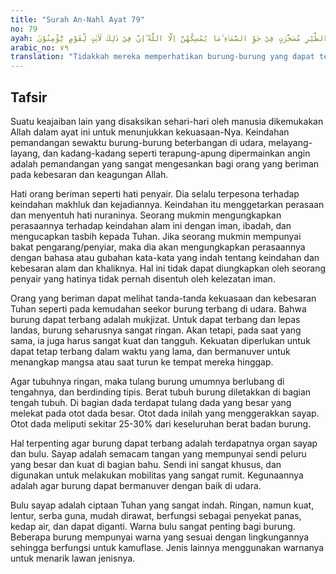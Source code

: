 ```yaml
---
title: "Surah An-Nahl Ayat 79"
no: 79
ayah: اَلَمْ يَرَوْا اِلَى الطَّيْرِ مُسَخَّرٰتٍ فِيْ جَوِّ السَّمَاۤءِ ۗمَا يُمْسِكُهُنَّ اِلَّا اللّٰهُ ۗاِنَّ فِيْ ذٰلِكَ لَاٰيٰتٍ لِّقَوْمٍ يُّؤْمِنُوْنَ 
arabic_no: ٧٩
translation: "Tidakkah mereka memperhatikan burung-burung yang dapat terbang di angkasa dengan mudah. Tidak ada yang menahannya selain Allah. Sungguh, pada yang demikian itu benar-benar terdapat tanda-tanda (kebesaran Allah) bagi orang-orang yang beriman."
---
```


## Tafsir

Suatu keajaiban lain yang disaksikan sehari-hari oleh manusia dikemukakan Allah dalam ayat ini untuk menunjukkan kekuasaan-Nya. Keindahan pemandangan sewaktu burung-burung beterbangan di udara, melayang-layang, dan kadang-kadang seperti terapung-apung dipermainkan angin adalah pemandangan yang sangat mengesankan bagi orang yang beriman pada kebesaran dan keagungan Allah.

Hati orang beriman seperti hati penyair. Dia selalu terpesona terhadap keindahan makhluk dan kejadiannya. Keindahan itu menggetarkan perasaan dan menyentuh hati nuraninya. Seorang mukmin mengungkapkan perasaannya terhadap keindahan alam ini dengan iman, ibadah, dan mengucapkan tasbih kepada Tuhan. Jika seorang mukmin mempunyai bakat pengarang/penyiar, maka dia akan mengungkapkan perasaannya dengan bahasa atau gubahan kata-kata yang indah tentang keindahan dan kebesaran alam dan khaliknya. Hal ini tidak dapat diungkapkan oleh seorang penyair yang hatinya tidak pernah disentuh oleh kelezatan iman. 

Orang yang beriman dapat melihat tanda-tanda kekuasaan dan kebesaran Tuhan seperti pada kemudahan seekor burung terbang di udara. Bahwa burung dapat terbang adalah mukjizat. Untuk dapat terbang dan lepas landas, burung seharusnya sangat ringan. Akan tetapi, pada saat yang sama, ia juga harus sangat kuat dan tangguh. Kekuatan diperlukan untuk dapat tetap terbang dalam waktu yang lama, dan bermanuver untuk menangkap mangsa atau saat turun ke tempat mereka hinggap.

Agar tubuhnya ringan, maka tulang burung umumnya berlubang di tengahnya, dan berdinding tipis. Berat tubuh burung diletakkan di bagian tengah tubuh. Di bagian dada terdapat tulang dada yang besar yang melekat pada otot dada besar. Otot dada inilah yang menggerakkan sayap. Otot dada meliputi sekitar 25-30% dari keseluruhan berat badan burung.

Hal terpenting agar burung dapat terbang adalah terdapatnya organ sayap dan bulu. Sayap adalah semacam tangan yang mempunyai sendi peluru yang besar dan kuat di bagian bahu. Sendi ini sangat khusus, dan digunakan untuk melakukan mobilitas yang sangat rumit. Kegunaannya adalah agar burung dapat bermanuver dengan baik di udara. 

Bulu sayap adalah ciptaan Tuhan yang sangat indah. Ringan, namun kuat, lentur, serba guna, mudah dirawat, berfungsi sebagai penyekat panas, kedap air, dan dapat diganti. Warna bulu sangat penting bagi burung. Beberapa burung mempunyai warna yang sesuai dengan lingkungannya sehingga berfungsi untuk kamuflase. Jenis lainnya menggunakan warnanya untuk menarik lawan jenisnya.